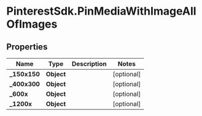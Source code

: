 # PinterestSdk.PinMediaWithImageAllOfImages

## Properties

Name | Type | Description | Notes
------------ | ------------- | ------------- | -------------
**_150x150** | **Object** |  | [optional] 
**_400x300** | **Object** |  | [optional] 
**_600x** | **Object** |  | [optional] 
**_1200x** | **Object** |  | [optional] 


